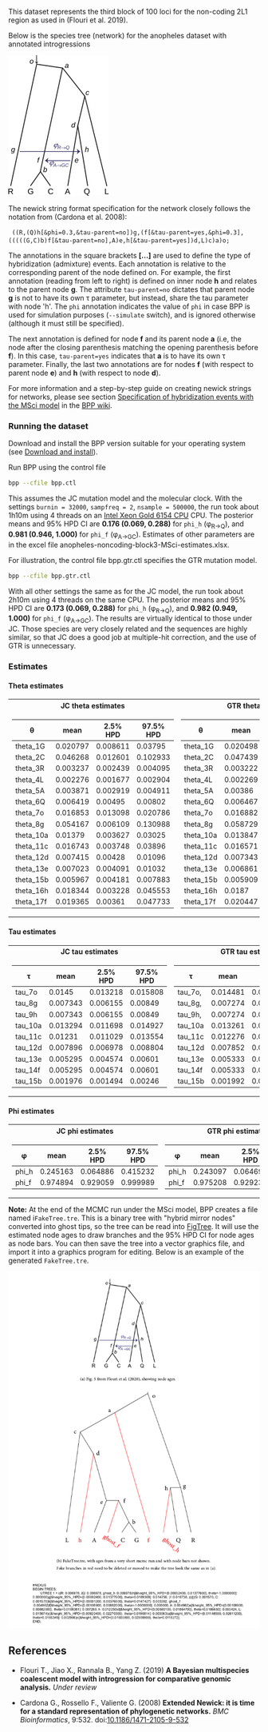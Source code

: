 This dataset represents the third block of 100 loci for the non-coding 2L1
region as used in (Flouri et al. 2019).

Below is the species tree (network) for the anopheles dataset with annotated introgressions 

![anopheles species network](https://raw.githubusercontent.com/xflouris/assets/master/bpp/anopheles/anopheles.png)

The newick string format specification for the network closely follows the notation from (Cardona et al. 2008):

```
 ((R,(Q)h[&phi=0.3,&tau-parent=no])g,(f[&tau-parent=yes,&phi=0.3],(((((G,C)b)f[&tau-parent=no],A)e,h[&tau-parent=yes])d,L)c)a)o;
```

The annotations in the square brackets **[...]** are used to define the type of
hybridization (admixture) events. Each annotation is relative to the
corresponding parent of the node defined on. For example, the first annotation
(reading from left to right) is defined on inner node **h** and relates to the
parent node **g**. The attribute `tau-parent=no` dictates that parent node
**g** is not to have its own &tau; parameter, but instead, share the tau
parameter with node 'h'.  The `phi` annotation indicates the value of `phi` in
case BPP is used for simulation purposes (`--simulate` switch), and is ignored
otherwise (although it must still be specified).

The next annotation is defined for node **f** and its parent node **a** (i.e,
the node after the closing parenthesis matching the opening parenthesis before
**f**). In this case, `tau-parent=yes` indicates that **a** is to have its own
&tau; parameter. Finally, the last two annotations are for nodes **f** (with
respect to parent node **e**) and **h** (with respect to node **d**).

For more information and a step-by-step guide on creating newick strings for
networks, please see section
[Specification of hybridization events with the MSci model](https://github.com/bpp/bpp/wiki/Specification-of-hybridization-events-with-the-MSci-model)
in the [BPP wiki](https://github.com/bpp/bpp/wiki).

### Running the dataset

Download and install the BPP version suitable for your operating system (see
[Download and install](https://github.com/bpp/bpp#download-and-install)).

Run BPP using the control file

```bash
bpp --cfile bpp.ctl
```
This assumes the JC mutation model and the molecular clock.  With the settings
`burnin = 32000`, `sampfreq = 2`, `nsample = 500000`, the run took about 1h10m
using 4 threads on an
[Intel Xeon Gold 6154 CPU](https://ark.intel.com/content/www/us/en/ark/products/120495/intel-xeon-gold-6154-processor-24-75m-cache-3-00-ghz.html)
CPU. The posterior means and 95% HPD CI are **0.176 (0.069, 0.288)** for
`phi_h` (&phi;<sub>R&rarr;Q</sub>), and **0.981 (0.946, 1.000)** for
`phi_f` (&phi;<sub>A&rarr;GC</sub>).  Estimates of other parameters
are in the excel file anopheles-noncoding-block3-MSci-estimates.xlsx.


For illustration, the control file bpp.gtr.ctl specifies the GTR mutation
model.

```bash
bpp --cfile bpp.gtr.ctl
```

With all other settings the same as for the JC model, the run took about 2h10m
using 4 threads on the same CPU.  The posterior means and 95% HPD CI are
**0.173 (0.069, 0.288)** for `phi_h` (&phi;<sub>R&rarr;Q</sub>), and 
**0.982 (0.949, 1.000)** for `phi_f` (&phi;<sub>A&rarr;GC</sub>).  The results
are virtually identical to those under JC.  Those species are very closely
related and the sequences are highly similar, so that JC does a good job at
multiple-hit correction, and the use of GTR is unnecessary.

### Estimates

#### Theta estimates

<table>
<tr><th>JC theta estimates</th><th>GTR theta estimates</th></tr>
<tr><td>

|   &theta;   | mean     | 2.5% HPD | 97.5% HPD |
|-------------|----------|----------|-----------|
| theta_1G    | 0.020797 | 0.008611 |  0.03795  |
| theta_2C    | 0.046268 | 0.012601 |  0.102933 |
| theta_3R    | 0.003237 | 0.002439 |  0.004095 |
| theta_4L    | 0.002276 | 0.001677 |  0.002904 |
| theta_5A    | 0.003871 | 0.002919 |  0.004911 |
| theta_6Q    | 0.006419 | 0.00495  |  0.00802  |
| theta_7o    | 0.016853 | 0.013098 |  0.020786 |
| theta_8g    | 0.054167 | 0.006109 |  0.130988 |
| theta_10a   | 0.01379  | 0.003627 |  0.03025  |
| theta_11c   | 0.016743 | 0.003748 |  0.03896  |
| theta_12d   | 0.007415 | 0.00428  |  0.01096  |
| theta_13e   | 0.007023 | 0.004091 |  0.01032  |
| theta_15b   | 0.005967 | 0.004181 |  0.007883 |
| theta_16h   | 0.018344 | 0.003228 |  0.045553 |
| theta_17f   | 0.019365 | 0.00361  |  0.047733 |

</td><td>

|   &theta;   | mean     | 2.5% HPD | 97.5% HPD |
|-------------|----------|----------|-----------|
| theta_1G    | 0.020498 | 0.008627 |  0.037276 |
| theta_2C    | 0.047439 | 0.012648 |  0.106778 |
| theta_3R    | 0.003222 | 0.002418 |  0.004063 |
| theta_4L    | 0.002269 | 0.00167  |  0.002881 |
| theta_5A    | 0.00386  | 0.002903 |  0.004881 |
| theta_6Q    | 0.006467 | 0.004962 |  0.008069 |
| theta_7o    | 0.016882 | 0.013169 |  0.020831 |
| theta_8g    | 0.058729 | 0.005864 |  0.1408   |
| theta_10a   | 0.013847 | 0.003712 |  0.029899 |
| theta_11c   | 0.016571 | 0.003772 |  0.038701 |
| theta_12d   | 0.007343 | 0.004283 |  0.01083  |
| theta_13e   | 0.006861 | 0.003983 |  0.010142 |
| theta_15b   | 0.005909 | 0.004122 |  0.007801 |
| theta_16h   | 0.0187   | 0.003194 |  0.046225 |
| theta_17f   | 0.020447 | 0.003473 |  0.049717 |

</td></tr> </table>

#### Tau estimates

<table>
<tr><th>JC tau estimates</th><th>GTR tau estimates</th></tr>
<tr><td>

|  &tau;  | mean     | 2.5% HPD | 97.5% HPD |
|---------|----------|----------|-----------|
| tau_7o  | 0.0145   | 0.013218 |  0.015808 |
| tau_8g  | 0.007343 | 0.006155 |  0.00849  |
| tau_9h  | 0.007343 | 0.006155 |  0.00849  |
| tau_10a | 0.013294 | 0.011698 |  0.014927 |
| tau_11c | 0.01231  | 0.011029 |  0.013554 |
| tau_12d | 0.007896 | 0.006978 |  0.008804 |
| tau_13e | 0.005295 | 0.004574 |  0.00601  |
| tau_14f | 0.005295 | 0.004574 |  0.00601  |
| tau_15b | 0.001976 | 0.001494 |  0.00246  |

</td><td>

|  &tau;  | mean     | 2.5% HPD | 97.5% HPD |
|---------|----------|----------|-----------|
| tau_7o, | 0.014481 | 0.013191 |  0.015745 |
| tau_8g, | 0.007274 | 0.006074 |  0.008431 |
| tau_9h, | 0.007274 | 0.006074 |  0.008431 |
| tau_10a | 0.013261 | 0.011655 |  0.014908 |
| tau_11c | 0.012276 | 0.01101  |  0.01353  |
| tau_12d | 0.007852 | 0.006953 |  0.008759 |
| tau_13e | 0.005333 | 0.00461  |  0.006062 |
| tau_14f | 0.005333 | 0.00461  |  0.006062 |
| tau_15b | 0.001992 | 0.001503 |  0.002466 |

</td></tr> </table>

#### Phi estimates

<table>
<tr><th>JC phi estimates</th><th>GTR phi estimates</th></tr>
<tr><td>

|  &phi;  | mean     | 2.5% HPD | 97.5% HPD |
|---------|----------|----------|-----------|
|  phi_h  | 0.245163 | 0.064886 |  0.415232 |
|  phi_f  | 0.974894 | 0.929059 |  0.999989 |

</td><td>

|  &phi;  | mean     | 2.5% HPD | 97.5% HPD |
|---------|----------|----------|-----------|
|  phi_h  | 0.243097 | 0.064691 | 0.411921  |
|  phi_f  | 0.975208 | 0.929233 | 1         |

</td></tr> </table>


**Note:** At the end of the MCMC run under the MSci model, BPP creates a file named
i`FakeTree.tre`. This is a binary tree with "hybrid mirror nodes" converted into
ghost tips, so the tree can be read into [FigTree](http://tree.bio.ed.ac.uk/software/figtree/).
It will use the estimated node ages to draw branches and the 95% HPD CI for
node ages as node bars. You can then save the tree into a vector graphics file,
and import it into a graphics program for editing. Below is an example of the generated `FakeTree.tre`.

![anopheles species network](https://raw.githubusercontent.com/xflouris/assets/master/bpp/anopheles/anopheles-faketree.png)

## References

* Flouri T., Jiao X., Rannala B., Yang Z. (2019)
**A Bayesian multispecies coalescent model with introgression for comparative genomic analysis.**
*Under review*

* Cardona G., Rossello F., Valiente G. (2008)
**Extended Newick: it is time for a standard representation of phylogenetic networks.**
*BMC Bioinformatics*, 9:532.
doi:[10.1186/1471-2105-9-532](https://doi.org/10.1186/1471-2105-9-532)
